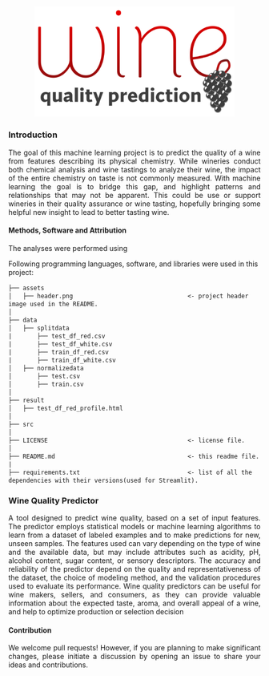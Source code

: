 <p align="center">
  <img src="https://github.com/theidari/wine_quality/blob/main/asset/header.png" width=400px>
    </p>
<h3>Introduction</h3>
<p align="justify">The goal of this machine learning project is to predict the quality of a wine from features describing its physical chemistry. While wineries conduct both chemical analysis and wine tastings to analyze their wine, the impact of the entire chemistry on taste is not commonly measured. With machine learning the goal is to bridge this gap, and highlight patterns and relationships that may not be apparent. This could be use or support wineries in their quality assurance or wine tasting, hopefully bringing some helpful new insight to lead to better tasting wine.</p>
<h4>Methods, Software and Attribution</h4>
The analyses were performed using 

Following programming languages, software, and libraries were used in this project:

```
├── assets
│   ├── header.png                                <- project header image used in the README.
│
├── data
│   ├── splitdata 
|       ├── test_df_red.csv                  
|       ├── test_df_white.csv                   
|       ├── train_df_red.csv                   
|       ├── train_df_white.csv                   
│   ├── normalizedata                        
│       ├── test.csv                                 
│       ├── train.csv                                
│
├── result
│   ├── test_df_red_profile.html                 
│
├── src                                    
│
├── LICENSE                                       <- license file.
│
├── README.md                                     <- this readme file.
|
├── requirements.txt                              <- list of all the dependencies with their versions(used for Streamlit).
```

<h3>Wine Quality Predictor</h3>
<p align="justify">A tool designed to predict wine quality, based on a set of input features. The predictor employs statistical models or machine learning algorithms to learn from a dataset of labeled examples and to make predictions for new, unseen samples. The features used can vary depending on the type of wine and the available data, but may include attributes such as acidity, pH, alcohol content, sugar content, or sensory descriptors. The accuracy and reliability of the predictor depend on the quality and representativeness of the dataset, the choice of modeling method, and the validation procedures used to evaluate its performance. Wine quality predictors can be useful for wine makers, sellers, and consumers, as they can provide valuable information about the expected taste, aroma, and overall appeal of a wine, and help to optimize production or selection decision</p>

<h4>Contribution</h4>
<p align="justify">We welcome pull requests! However, if you are planning to make significant changes, please initiate a discussion by opening an issue to share your ideas and contributions.</p>
